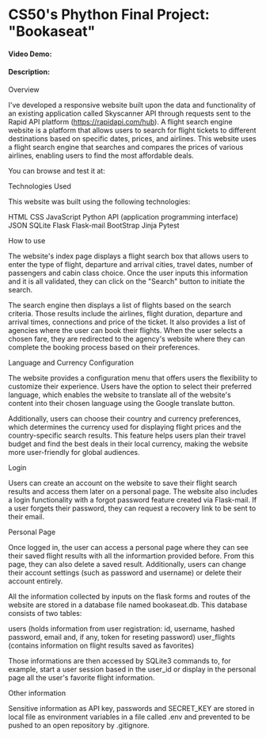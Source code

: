 # CS50's Phython Final Project: "Bookaseat"
#### Video Demo:  <URL HERE>
#### Description:
     
Overview

I've developed a responsive website built upon the data and functionality of an existing application called Skyscanner API through requests sent to the Rapid API platform (https://rapidapi.com/hub).
A flight search engine website is a platform that allows users to search for flight tickets to different destinations based on specific dates, prices, and airlines. This website uses a flight search engine that searches and compares the prices of various airlines, enabling users to find the most affordable deals.

You can browse and test it at: 

Technologies Used

This website was built using the following technologies:

HTML
CSS
JavaScript
Python
API (application programming interface)
JSON
SQLite
Flask
Flask-mail
BootStrap
Jinja
Pytest

How to use

The website's index page displays a flight search box that allows users to enter the type of flight, departure and arrival cities, travel dates, number of passengers and cabin class choice. Once the user inputs this information and it is all validated, they can click on the "Search" button to initiate the search.

The search engine then displays a list of flights based on the search criteria. Those results include the airlines, flight duration, departure and arrival times, connections and price of the ticket. It also provides a list of agencies where the user can book their flights. When the user selects a chosen fare, they are redirected to the agency's website where they can complete the booking process based on their preferences.

Language and Currency Configuration

The website provides a configuration menu that offers users the flexibility to customize their experience. Users have the option to select their preferred language, which enables the website to translate all of the website's content into their chosen language using the Google translate button.

Additionally, users can choose their country and currency preferences, which determines the currency used for displaying flight prices and the country-specific search results. This feature helps users plan their travel budget and find the best deals in their local currency, making the website more user-friendly for global audiences.

Login

Users can create an account on the website to save their flight search results and access them later on a personal page. The website also includes a login functionality with a forgot password feature created via Flask-mail. If a user forgets their password, they can request a recovery link to be sent to their email. 

Personal Page

Once logged in, the user can access a personal page where they can see their saved flight results with all the informartion provided before. From this page, they can also delete a saved result. Additionally, users can change their account settings (such as password and username) or delete their account entirely.

All the information collected by inputs on the flask forms and routes of the website are stored in a database file named bookaseat.db. This database consists of two tables:

users (holds information from user registration: id, username, hashed password, email and, if any, token for reseting password)
user_flights (contains information on flight results saved as favorites)

Those informations are then accessed by SQLite3 commands to, for example, start a user session based in the user_id or display in the personal page all the user's favorite flight information.

Other information

Sensitive information as API key, passwords and SECRET_KEY are stored in local file as environment variables in a file called .env and prevented to be pushed to an open repository by .gitignore.


